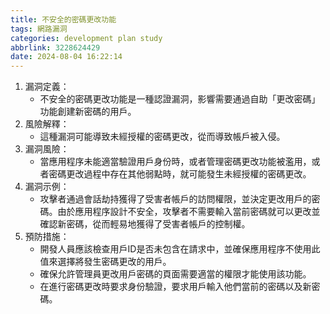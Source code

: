 ```yaml
---
title: 不安全的密碼更改功能
tags: 網路漏洞
categories: development plan study
abbrlink: 3228624429
date: 2024-08-04 16:22:14
---
```

1. 漏洞定義：
	- 不安全的密碼更改功能是一種認證漏洞，影響需要通過自助「更改密碼」功能創建新密碼的用戶。
2. 風險解釋：
	- 這種漏洞可能導致未經授權的密碼更改，從而導致帳戶被入侵。
3. 漏洞風險：
	- 當應用程序未能適當驗證用戶身份時，或者管理密碼更改功能被濫用，或者密碼更改過程中存在其他弱點時，就可能發生未經授權的密碼更改。
4. 漏洞示例：
	- 攻擊者通過會話劫持獲得了受害者帳戶的訪問權限，並決定更改用戶的密碼。由於應用程序設計不安全，攻擊者不需要輸入當前密碼就可以更改並確認新密碼，從而輕易地獲得了受害者帳戶的控制權。
5. 預防措施：
	- 開發人員應該檢查用戶ID是否未包含在請求中，並確保應用程序不使用此值來選擇將發生密碼更改的用戶。
	- 確保允許管理員更改用戶密碼的頁面需要適當的權限才能使用該功能。
	- 在進行密碼更改時要求身份驗證，要求用戶輸入他們當前的密碼以及新密碼。